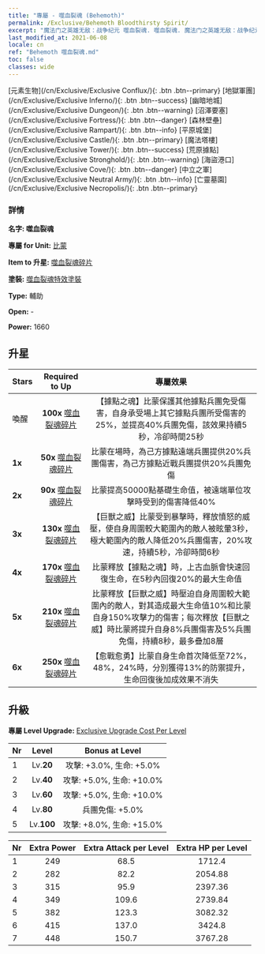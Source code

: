 ```yaml
---
title: "專屬 - 噬血裂魂 (Behemoth)"
permalink: /Exclusive/Behemoth Bloodthirsty Spirit/
excerpt: "魔法门之英雄无敌：战争纪元 噬血裂魂. 噬血裂魂. 魔法门之英雄无敌：战争纪元 專屬 噬血裂魂. 比蒙 專屬."
last_modified_at: 2021-06-08
locale: cn
ref: "Behemoth 噬血裂魂.md"
toc: false
classes: wide
---
```

 [元素生物](/cn/Exclusive/Exclusive Conflux/){: .btn .btn--primary} [地獄軍團](/cn/Exclusive/Exclusive Inferno/){: .btn .btn--success} [幽暗地城](/cn/Exclusive/Exclusive Dungeon/){: .btn .btn--warning} [沼澤要塞](/cn/Exclusive/Exclusive Fortress/){: .btn .btn--danger} [森林壁壘](/cn/Exclusive/Exclusive Rampart/){: .btn .btn--info} [平原城堡](/cn/Exclusive/Exclusive Castle/){: .btn .btn--primary} [魔法塔樓](/cn/Exclusive/Exclusive Tower/){: .btn .btn--success} [荒原據點](/cn/Exclusive/Exclusive Stronghold/){: .btn .btn--warning} [海盜港口](/cn/Exclusive/Exclusive Cove/){: .btn .btn--danger} [中立之軍](/cn/Exclusive/Exclusive Neutral Army/){: .btn .btn--info} [亡靈墓園](/cn/Exclusive/Exclusive Necropolis/){: .btn .btn--primary} 

### 詳情
 **名字: 噬血裂魂** 

 **專屬 for Unit:** [比蒙](/cn/units/Behemoth/) 

 **Item to 升星:** [噬血裂魂碎片](/cn/Items/con_982/)

 **塗裝:** [噬血裂魂特效塗裝](/cn/Items/con_650/)

 **Type:** 輔助

 **Open:** -

 **Power:** 1660

## 升星

  |     Stars    |  Required to Up | 專屬效果 |
  |:-------------|:---------------:|:---------------:|
  |  喚醒  | **100x** [噬血裂魂碎片](/cn/Items/con_982/) | 【據點之魂】比蒙保護其他據點兵團免受傷害，自身承受場上其它據點兵團所受傷害的25%，並提高40%兵團免傷，該效果持續5秒，冷卻時間25秒 |
  | **1x** <i class="fas fa-star"/> | **50x** [噬血裂魂碎片](/cn/Items/con_982/) | 比蒙在場時，為己方據點遠端兵團提供20%兵團傷害，為己方據點近戰兵團提供20%兵團免傷 |
  | **2x** <i class="fas fa-star"/> | **90x** [噬血裂魂碎片](/cn/Items/con_982/) | 比蒙提高50000點基礎生命值，被遠端單位攻擊時受到的傷害降低40% |
  | **3x** <i class="fas fa-star"/> | **130x** [噬血裂魂碎片](/cn/Items/con_982/) | 【巨獸之威】比蒙受到暴擊時，釋放憤怒的威壓，使自身周圍較大範圍內的敵人被眩暈3秒，極大範圍內的敵人降低20%兵團傷害，20%攻速，持續5秒，冷卻時間6秒 |
  | **4x** <i class="fas fa-star"/> | **170x** [噬血裂魂碎片](/cn/Items/con_982/) | 比蒙釋放【據點之魂】時，上古血脈會快速回復生命，在5秒內回復20%的最大生命值 |
  | **5x** <i class="fas fa-star"/> | **210x** [噬血裂魂碎片](/cn/Items/con_982/) | 比蒙釋放【巨獸之威】時壓迫自身周圍較大範圍內的敵人，對其造成最大生命值10%和比蒙自身150%攻擊力的傷害；每次釋放【巨獸之威】時比蒙將提升自身8%兵團傷害及5%兵團免傷，持續8秒，最多疊加8層 |
  | **6x** <i class="fas fa-star"/> | **250x** [噬血裂魂碎片](/cn/Items/con_982/) | 【愈戰愈勇】比蒙自身生命首次降低至72%，48%，24%時，分別獲得13%的防禦提升，生命回復後加成效果不消失 |


## 升級
 **專屬 Level Upgrade:** [Exclusive Upgrade Cost Per Level](/Exclusive/ExclusiveUpgradeCostPerLevel/)

  |  Nr  |   Level  | Bonus at Level |
  |:-----|:--------:|:--------------:|
  | 1 | Lv.**20** | 攻擊: +3.0%, 生命: +5.0% |
  | 2 | Lv.**40** | 攻擊: +5.0%, 生命: +10.0% |
  | 3 | Lv.**60** | 攻擊: +5.0%, 生命: +10.0% |
  | 4 | Lv.**80** | 兵團免傷: +5.0% |
  | 5 | Lv.**100** | 攻擊: +8.0%, 生命: +15.0% |


  |  Nr  |  Extra Power | Extra Attack per Level | Extra HP per Level |
  |:-----|:--------:|:--------:|:--------:|
  | 1 | 249 | 68.5 | 1712.4 |
  | 2 | 282 | 82.2 | 2054.88 |
  | 3 | 315 | 95.9 | 2397.36 |
  | 4 | 349 | 109.6 | 2739.84 |
  | 5 | 382 | 123.3 | 3082.32 |
  | 6 | 415 | 137.0 | 3424.8 |
  | 7 | 448 | 150.7 | 3767.28 |


